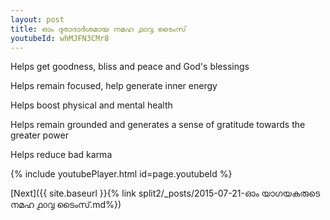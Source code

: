 ```yaml
---
layout: post
title: ഓം ദുരാദാർശമായ നമഹ ൧൦൮ ടൈംസ്
youtubeId: whMJFN3CMr8
---
```

 
 
Helps get goodness, bliss and peace and God's blessings
 
Helps remain focused, help generate inner energy 
 
Helps boost physical and mental health 
 
Helps remain grounded and generates a sense of gratitude towards the greater power 
 
Helps reduce bad karma
 
 
 
 


{% include youtubePlayer.html id=page.youtubeId %}
 
[Next]({{ site.baseurl }}{% link  split2/_posts/2015-07-21-ഓം യാഗയകരുടെ നമഹ ൧൦൮ ടൈംസ്.md%})
 
